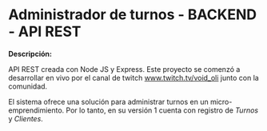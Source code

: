 # Administrador de turnos - BACKEND - API REST

**Descripción:**

API REST creada con Node JS y Express.
Este proyecto se comenzó a desarrollar en vivo por el canal de twitch www.twitch.tv/void_oli junto con la comunidad.

El sistema ofrece una solución para administrar turnos en un micro-emprendimiento. Por lo tanto, en su versión 1 cuenta con registro de *Turnos* y *Clientes*.
